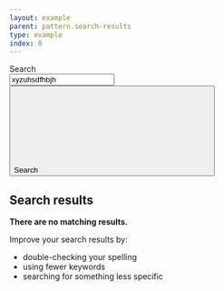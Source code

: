```yaml
---
layout: example
parent: pattern.search-results
type: example
index: 0
---
```


<main class="ds_layout  ds_layout--search-results  ds_search-results">
    <div class="ds_layout__header">
        <div class="ds_site-search">
            <form role="search" class="ds_site-search__form">
                <label class="ds_label  visually-hidden" for="site-search">Search</label>
                <div class="ds_input__wrapper  ds_input__wrapper--has-icon">
                    <input name="q" required="" id="site-search" class="ds_input  ds_site-search__input" type="search" value="xyzuhsdfhbjh" placeholder="Search" autocomplete="off">
                    <button type="submit" class="ds_button  js-site-search-button">
                        <span class="visually-hidden">Search</span>
                        <svg class="ds_icon" aria-hidden="true" role="img"><use xlink:href="/assets/images/icons/icons.stack.svg#search"></use></svg>
                    </button>
                </div>
            </form>
        </div>
    </div>
    <div class="ds_layout__content">
        <section id="search-results" class="ds_search-results" aria-labelledby="search-results__heading">
            <h2 class="visually-hidden" id="search-results__heading">Search results</h2>
            <div class="ds_no-search-results">
                <p><strong>There are no matching results.</strong></p>
                <p>Improve your search results by:</p>
                <ul>
                    <li>double-checking your spelling</li>
                    <li>using fewer keywords</li>
                    <li>searching for something less specific</li>
                </ul>
            </div>
        </section>
    </div>
</main>